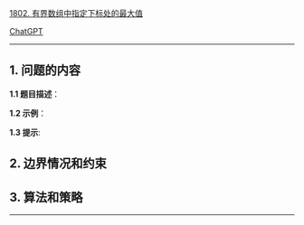 [1802. 有界数组中指定下标处的最大值](https://leetcode.cn/problems/maximum-value-at-a-given-index-in-a-bounded-array)

[ChatGPT](https://chat.openai.com/g/g-GsMNEr76r-c-master)

---

## 1. 问题的内容
**1.1 题目描述**：

**1.2 示例**：

**1.3 提示**:

## 2. 边界情况和约束


## 3. 算法和策略

---
